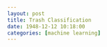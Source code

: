 ```yaml
---
layout: post
title: Trash Classification
date: 1948-12-12 10:18:00
categories: [machine learning]
---
```

